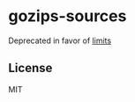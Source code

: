 # gozips-sources

Deprecated in favor of [limits](https://github.com/gozips/limits)

## License

MIT